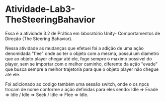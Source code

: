 # Atividade-Lab3-TheSteeringBahavior

 Essa é a atividade 3.2 de Prática em laboratório Unity- Comportamentos de Direção (The Steering Bahavior).

 Nessa atividade as mudanças que efetuei foi a adição de uma ação denomidada "flee" onde ao ter o objeto com a mesma, possui um diametro que ao objeto player chegar até ele, foge sempre o maximo possivel do player, sem se importar com o melhor caminho, diferente da ação "evade" que busca sempre a melhor trajetoria para que o objeto player não chegue até ele.

 Foi adicionado ao codigo também uma sessão switch, onde o os npcs trocam de nome conforme a ação definidas para eles sendo:
Idle => Evade => Idle / Idle => Seek / Idle => Flee => Idle.
